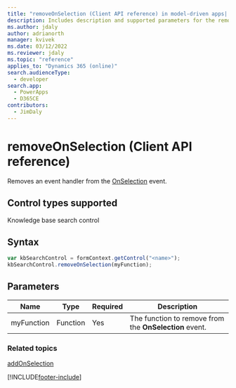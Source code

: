 ```yaml
---
title: "removeOnSelection (Client API reference) in model-driven apps| MicrosoftDocs"
description: Includes description and supported parameters for the removeOnSelection method.
ms.author: jdaly
author: adrianorth
manager: kvivek
ms.date: 03/12/2022
ms.reviewer: jdaly
ms.topic: "reference"
applies_to: "Dynamics 365 (online)"
search.audienceType: 
  - developer
search.app: 
  - PowerApps
  - D365CE
contributors:
  - JimDaly
---
```

# removeOnSelection (Client API reference)

Removes an event handler from the [OnSelection](../events/onselection.md) event. 

## Control types supported

Knowledge base search control

## Syntax

```JavaScript
var kbSearchControl = formContext.getControl("<name>");
kbSearchControl.removeOnSelection(myFunction);
```

## Parameters

|Name | Type | Required | Description|
|--|--|--|--|
|myFunction |Function |Yes|The function to remove from the **OnSelection** event.| 

### Related topics

[addOnSelection](addOnSelection.md)




[!INCLUDE[footer-include](../../../../../includes/footer-banner.md)]